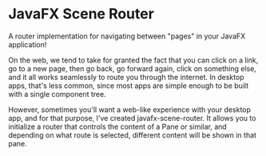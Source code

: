# JavaFX Scene Router

A router implementation for navigating between "pages" in your JavaFX
application!

On the web, we tend to take for granted the fact that you can click on a link,
go to a new page, then go back, go forward again, click on something else, and
it all works seamlessly to route you through the internet. In desktop apps,
that's less common, since most apps are simple enough to be built with a single
component tree.

However, sometimes you'll want a web-like experience with your desktop app, and
for that purpose, I've created javafx-scene-router. It allows you to initialize
a router that controls the content of a Pane or similar, and depending on what
route is selected, different content will be shown in that pane.
